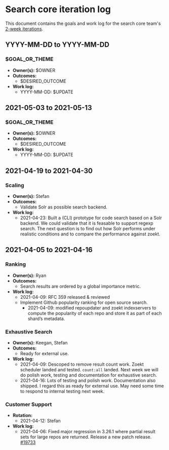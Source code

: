 # Search core iteration log

This document contains the goals and work log for the search core team's [2-week iterations](./core.md#iterations).

## YYYY-MM-DD to YYYY-MM-DD

### $GOAL_OR_THEME

- **Owner(s):** $OWNER
- **Outcomes:**
    - $DESIRED_OUTCOME
- **Work log:**
    - YYYY-MM-DD: $UPDATE

## 2021-05-03 to 2021-05-13

### $GOAL_OR_THEME

- **Owner(s):** $OWNER
- **Outcomes:**
    - $DESIRED_OUTCOME
- **Work log:**
    - YYYY-MM-DD: $UPDATE

## 2021-04-19 to 2021-04-30

### Scaling

- **Owner(s):** Stefan
- **Outcomes:**
    - Validate Solr as possible search backend.
- **Work log:**
    - 2021-04-23: Built a (CLI) prototype for code search based on a Solr backend. We could validate that it is feasable to support regexp search. The next question is to find out how Solr performs under realistic conditions and to compare the performance against zoekt.

## 2021-04-05 to 2021-04-16

### Ranking

- **Owner(s):** Ryan
- **Outcomes:**
    - Search results are ordered by a global importance metric.
- **Work log:**
    - 2021-04-09: RFC 359 released & reviewed
    - Implement Github popularity ranking for open source search.
      - 2021-04-09: modified repoupdater and zoekt indexservers to compute the popularity of each repo and store it as part of each shard’s metadata.

### Exhaustive Search

- **Owner(s):** Keegan, Stefan
- **Outcomes:**
    - Ready for external use.
- **Work log:**
    - 2021-04-09: Descoped to remove result count work. Zoekt scheduler landed and tested. `count:all` landed. Next week we will do polish work, testing and documentation for exhaustive search.
    - 2021-04-16: Lots of testing and polish work. Documentation also shipped. I regard this as ready for external use. May need some time to respond to internal testing next week.

### Customer Support

- **Rotation:**
  - 2021-04-12: Stefan
- **Work log:**
  - 2021-04-06: Fixed major regression in 3.26.1 where partial result sets for large repos are returned. Release a new patch release. [#19733](https://github.com/sourcegraph/sourcegraph/issues/19733)
